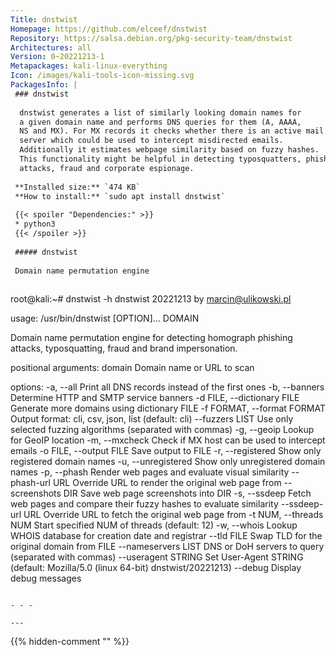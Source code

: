 ```yaml
---
Title: dnstwist
Homepage: https://github.com/elceef/dnstwist
Repository: https://salsa.debian.org/pkg-security-team/dnstwist
Architectures: all
Version: 0~20221213-1
Metapackages: kali-linux-everything 
Icon: /images/kali-tools-icon-missing.svg
PackagesInfo: |
 ### dnstwist
 
  dnstwist generates a list of similarly looking domain names for
  a given domain name and performs DNS queries for them (A, AAAA,
  NS and MX). For MX records it checks whether there is an active mail
  server which could be used to intercept misdirected emails.
  Additionally it estimates webpage similarity based on fuzzy hashes.
  This functionality might be helpful in detecting typosquatters, phishing
  attacks, fraud and corporate espionage.
 
 **Installed size:** `474 KB`  
 **How to install:** `sudo apt install dnstwist`  
 
 {{< spoiler "Dependencies:" >}}
 * python3
 {{< /spoiler >}}
 
 ##### dnstwist
 
 Domain name permutation engine
 
 ```
 root@kali:~# dnstwist -h
 dnstwist 20221213 by <marcin@ulikowski.pl>
 
 usage: /usr/bin/dnstwist [OPTION]... DOMAIN
 
 Domain name permutation engine for detecting homograph phishing attacks,
 typosquatting, fraud and brand impersonation.
 
 positional arguments:
   domain                      Domain name or URL to scan
 
 options:
   -a, --all                   Print all DNS records instead of the first ones
   -b, --banners               Determine HTTP and SMTP service banners
   -d FILE, --dictionary FILE  Generate more domains using dictionary FILE
   -f FORMAT, --format FORMAT  Output format: cli, csv, json, list (default:
                               cli)
   --fuzzers LIST              Use only selected fuzzing algorithms (separated
                               with commas)
   -g, --geoip                 Lookup for GeoIP location
   -m, --mxcheck               Check if MX host can be used to intercept emails
   -o FILE, --output FILE      Save output to FILE
   -r, --registered            Show only registered domain names
   -u, --unregistered          Show only unregistered domain names
   -p, --phash                 Render web pages and evaluate visual similarity
   --phash-url URL             Override URL to render the original web page
                               from
   --screenshots DIR           Save web page screenshots into DIR
   -s, --ssdeep                Fetch web pages and compare their fuzzy hashes
                               to evaluate similarity
   --ssdeep-url URL            Override URL to fetch the original web page from
   -t NUM, --threads NUM       Start specified NUM of threads (default: 12)
   -w, --whois                 Lookup WHOIS database for creation date and
                               registrar
   --tld FILE                  Swap TLD for the original domain from FILE
   --nameservers LIST          DNS or DoH servers to query (separated with
                               commas)
   --useragent STRING          Set User-Agent STRING (default: Mozilla/5.0
                               (linux 64-bit) dnstwist/20221213)
   --debug                     Display debug messages
 ```
 
 - - -
 
---
```

{{% hidden-comment "<!--Do not edit anything above this line-->" %}}

